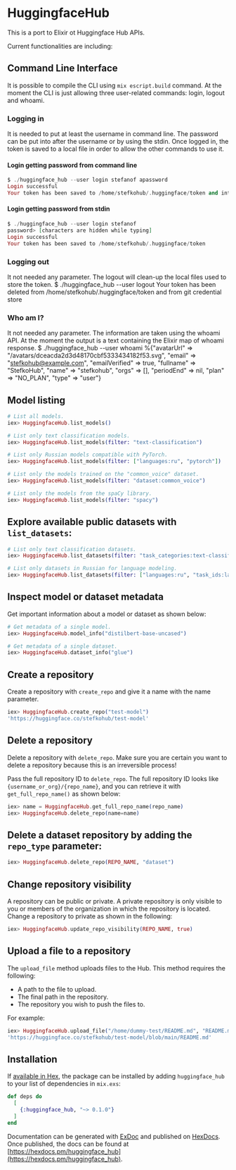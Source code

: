 # HuggingfaceHub

This is a port to Elixir ot Huggingface Hub APIs.

Current functionalities are including:

## Command Line Interface

It is possible to compile the CLI using `mix escript.build` command. At the moment the CLI is just allowing
three user-related commands: login, logout and whoami.

### Logging in
It is needed to put at least the username in command line. The password can be put into after the username or by using the stdin. Once logged in, the token is saved to a local file in order to allow the other commands to use it.

#### Login getting password from command line
```elixir
$ ./huggingface_hub --user login stefanof apassword
Login successful
Your token has been saved to /home/stefkohub/.huggingface/token and into git credential store
```

#### Login getting password from stdin
```elixir
$ ./huggingface_hub --user login stefanof
password> [characters are hidden while typing]
Login successful
Your token has been saved to /home/stefkohub/.huggingface/token
```

### Logging out
It not needed any parameter. The logout will clean-up the local files used to store the token.
$ ./huggingface_hub --user logout 
Your token has been deleted from /home/stefkohub/.huggingface/token and from git credential store
###

### Who am I?
It not needed any parameter. The information are taken using the whoami API. At the moment the output is a text containing the Elixir map of whoami response.
$ ./huggingface_hub --user whoami
%{"avatarUrl" => "/avatars/dceacda2d3d48170cbf5333434182f53.svg", "email" => "stefkohub@example.com", "emailVerified" => true, "fullname" => "StefkoHub", "name" => "stefkohub", "orgs" => [], "periodEnd" => nil, "plan" => "NO_PLAN", "type" => "user"}

## Model listing

```elixir
# List all models.
iex> HuggingfaceHub.list_models()

# List only text classification models.
iex> HuggingfaceHub.list_models(filter: "text-classification")

# List only Russian models compatible with PyTorch.
iex> HuggingfaceHub.list_models(filter: ["languages:ru", "pytorch"])

# List only the models trained on the "common_voice" dataset.
iex> HuggingfaceHub.list_models(filter: "dataset:common_voice")

# List only the models from the spaCy library.
iex> HuggingfaceHub.list_models(filter: "spacy")
```

## Explore available public datasets with `list_datasets`:

```elixir
# List only text classification datasets.
iex> HuggingfaceHub.list_datasets(filter: "task_categories:text-classification")

# List only datasets in Russian for language modeling.
iex> HuggingfaceHub.list_datasets(filter: ["languages:ru", "task_ids:language-modeling"])

```

## Inspect model or dataset metadata

Get important information about a model or dataset as shown below:

```elixir
# Get metadata of a single model.
iex> HuggingfaceHub.model_info("distilbert-base-uncased")

# Get metadata of a single dataset.
iex> HuggingfaceHub.dataset_info("glue")
```

## Create a repository

Create a repository with `create_repo` and give it a name with the name parameter.

```elixir
iex> HuggingfaceHub.create_repo("test-model")
'https://huggingface.co/stefkohub/test-model'
```

## Delete a repository

Delete a repository with `delete_repo`. Make sure you are certain you want to delete a repository because this is an irreversible process!

Pass the full repository ID to `delete_repo`. The full repository ID looks like `{username_or_org}/{repo_name}`, and you can retrieve it with `get_full_repo_name()` as shown below:

```elixir
iex> name = HuggingfaceHub.get_full_repo_name(repo_name)
iex> HuggingfaceHub.delete_repo(name=name)
```

## Delete a dataset repository by adding the `repo_type` parameter:

```elixir
iex> HuggingfaceHub.delete_repo(REPO_NAME, "dataset")
```

## Change repository visibility

A repository can be public or private. A private repository is only visible to you or members of the organization in which the repository is located. Change a repository to private as shown in the following:

```elixir
iex> HuggingfaceHub.update_repo_visibility(REPO_NAME, true)
```

## Upload a file to a repository

The `upload_file` method uploads files to the Hub. This method requires the following:

- A path to the file to upload.
- The final path in the repository.
- The repository you wish to push the files to.

For example:
```elixir
iex> HuggingfaceHub.upload_file("/home/dummy-test/README.md", "README.md", "stefkohub/test-model")
'https://huggingface.co/stefkohub/test-model/blob/main/README.md'
```

## Installation

If [available in Hex](https://hex.pm/docs/publish), the package can be installed
by adding `huggingface_hub` to your list of dependencies in `mix.exs`:

```elixir
def deps do
  [
    {:huggingface_hub, "~> 0.1.0"}
  ]
end
```

Documentation can be generated with [ExDoc](https://github.com/elixir-lang/ex_doc)
and published on [HexDocs](https://hexdocs.pm). Once published, the docs can
be found at [https://hexdocs.pm/huggingface_hub](https://hexdocs.pm/huggingface_hub).

